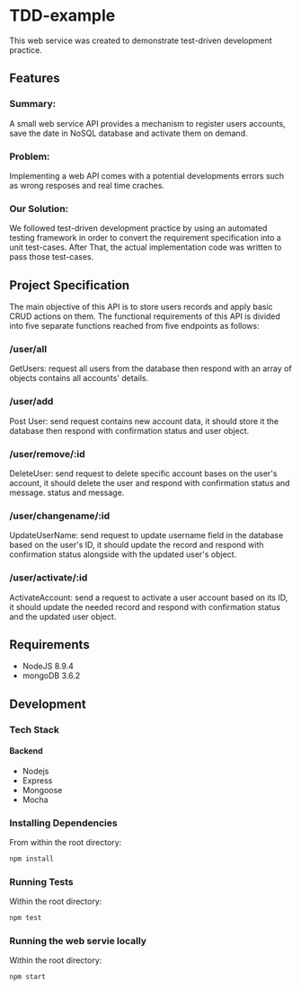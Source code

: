 # TDD-example
This web service was created to demonstrate test-driven development practice.

## Features

### Summary:
A small web service API provides a mechanism to register users accounts, save the date in NoSQL database and activate them on demand.

### Problem:
Implementing a web API comes with a potential developments errors such as wrong resposes and real time craches.

### Our Solution:
We followed test-driven development practice by using an automated testing framework in order to convert the requirement specification into a unit test-cases.
After That, the actual implementation code was written to pass those test-cases.

## Project Specification
The main objective of this API is to store users records and apply basic CRUD actions on them.
The functional requirements of this API is divided into five separate functions reached from five endpoints as follows:

### /user/all 
GetUsers: request all users from the database then respond with an array of objects contains all accounts' details.

### /user/add
Post User: send request contains new account data, it should store it the database then respond with confirmation status and user object.

### /user/remove/:id
DeleteUser: send request to delete specific account bases on the user's account, it should delete the user and respond with confirmation status and message. status and message.

### /user/changename/:id
UpdateUserName: send request to update username field in the database based on the user's ID, it should update the record and respond with confirmation status alongside with the updated user's object. 

### /user/activate/:id
ActivateAccount: send a request to activate a user account based on its ID, it should update the needed record and respond with confirmation status and the updated user object.



## Requirements
- NodeJS 8.9.4
- mongoDB 3.6.2

## Development

### Tech Stack

#### Backend
* Nodejs
* Express
* Mongoose
* Mocha

### Installing Dependencies
From within the root directory:
```sh
npm install
```

### Running Tests
Within the root directory:
```sh
npm test
```

### Running the web servie locally
Within the root directory:
```sh
npm start
```
